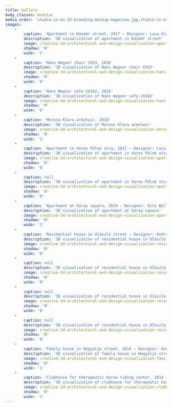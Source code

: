 ```yaml
---
title: Gallery
body_classes: modular
media_order: 'studio-in-ex-25-branding-mockup-magazine.jpg,studio-in-ex-25-branding-mockup-publication-page-10-11.jpg,studio-in-ex-25-branding-mockup-publication-page-2-3.jpg,studio-in-ex-branding-graphics-standards-manual-2021-page-12.jpg,studio-in-ex-branding-graphics-standards-manual-2021-page-4.jpg,studio-in-ex-branding-mockup-internal-extra-2022-oktober-page-2-3.jpg,studio-in-ex-branding-mockup-internal-extra-2022-szeptember-page-6-7.jpg,studio-in-ex-branding-mockup-posters-2022-2023.jpg,studio-in-ex-branding-poster-elegedettsegi-felmeres-improved.jpg,studio-in-ex-branding-poster-farsang-2023-improved.jpg,studio-in-ex-branding-poster-karacsony-2022.jpg,studio-in-ex-branding-poster-penteki-buli.jpg,studio-in-ex-25-branding-mockup.jpg'
images:
    -
        caption: 'Apartment in Kázmér street, 2017 – Designer: Luca Glavatity'
        description: '3D visualization of apartment in Kázmér street'
        image: creative-3d-architectural-and-design-visualization-apartment-in-kazmer-street-2.jpg
        shadow: '0'
        wide: '1'
    -
        caption: 'Hans Wegner chair CH33, 2016'
        description: '3D visualization of Hans Wegner chair CH33'
        image: creative-3d-architectural-and-design-visualization-hans-wegner-chair-ch33.jpg
        shadow: '0'
        wide: '0'
    -
        caption: 'Hans Wegner sofa CH102, 2016'
        description: '3D visualization of Hans Wegner sofa CH102'
        image: creative-3d-architectural-and-design-visualization-hans-wegner-sofa-ch-102.jpg
        shadow: '0'
        wide: '0'
    -
        caption: 'Moroso Klara armchair, 2018'
        description: '3D visualization of Moroso Klara armchair'
        image: creative-3d-architectural-and-design-visualization-moroso-klara-armchair-3d-modeling.jpg
        shadow: '0'
        wide: '1'
    -
        caption: 'Apartment in Veres Pálné utca, 2017 – Designer: Luca Glavatity'
        description: '3D visualization of apartment in Veres Pálné utca'
        image: creative-3d-architectural-and-design-visualization-apartment-in-veres-palne-street-2.jpg
        shadow: '0'
        wide: '0'
    -
        caption: null
        description: '3D visualization of apartment in Veres Pálné utca'
        image: creative-3d-architectural-and-design-visualization-apartment-in-veres-palne-street-3.jpg
        shadow: '0'
        wide: '0'
    -
        caption: 'Apartment at Garay square, 2019 – Designer: Gila Bell Perey'
        description: '3D visualization of apartment at Garay square'
        image: creative-3d-architectural-and-design-visualization-apartment-at-garay-square.jpg
        shadow: '0'
        wide: '1'
    -
        caption: 'Residential house in Ulászló street – Designer: András Lente'
        description: '3D visualization of residential house in Ulászló street'
        image: creative-3d-architectural-and-design-visualization-residential-house-in-ulaszlo-street-1.jpg
        shadow: '0'
        wide: '0'
    -
        caption: null
        description: '3D visualization of residential house in Ulászló street'
        image: creative-3d-architectural-and-design-visualization-residential-house-in-ulaszlo-street-2.jpg
        shadow: '0'
        wide: '0'
    -
        caption: null
        description: '3D visualization of residential house in Ulászló street'
        image: creative-3d-architectural-and-design-visualization-residential-house-in-ulaszlo-street-3.jpg
        shadow: '0'
        wide: '0'
    -
        caption: null
        description: '3D visualization of residential house in Ulászló street'
        image: creative-3d-architectural-and-design-visualization-residential-house-in-ulaszlo-street-4.jpg
        shadow: '0'
        wide: '0'
    -
        caption: 'Family house in Hegyalja street, 2014 – Designer: András Lente'
        description: '3D visualization of family house in Hegyalja street'
        image: creative-3d-architectural-and-design-visualization-family-house-in-hegyalja-street.jpg
        shadow: '0'
        wide: '1'
    -
        caption: 'Clubhouse for therapeutic horse riding center, 2014 – Designer: Elizabeth Zimmerer'
        description: '3D visualization of clubhouse for therapeutic horse riding center'
        image: creative-3d-architectural-and-design-visualization-clubhouse-for-therapeutic-horse-riding-center.jpg
        shadow: '0'
        wide: '1'
---
```



